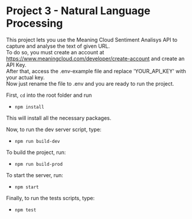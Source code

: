 # Project 3 - Natural Language Processing

This project lets you use the Meaning Cloud Sentiment Analisys API to capture and analyse the text of given URL.  
To do so, you must create an account at https://www.meaningcloud.com/developer/create-account and create an API Key.  
After that, access the .env-example file and replace 'YOUR_API_KEY' with your actual key.  
Now just rename the file to .env and you are ready to run the project.  

First, `cd` into the root folder and run
- `npm install`  

This will install all the necessary packages.

Now, to run the dev server script, type:
- `npm run build-dev`

To build the project, run:
- `npm run build-prod`

To start the server, run:
- `npm start`

Finally, to run the tests scripts, type:
- `npm test`
